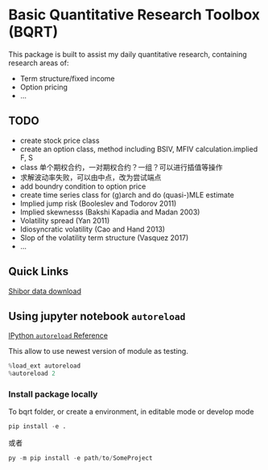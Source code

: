 # Basic Quantitative Research Toolbox (BQRT)

This package is built to assist my daily quantitative research, containing research areas of:

- Term structure/fixed income
- Option pricing
- ...

## TODO

- create stock price class
- create an option class, method including BSIV, MFIV calculation.implied F, S
- class 单个期权合约，一对期权合约？一组？可以进行插值等操作
- 求解波动率失败，可以由中点，改为尝试端点
- add boundry condition to option price
- create time series class for (g)arch and do (quasi-)MLE estimate
- Implied jump risk (Booleslev and Todorov 2011)
- Implied skewnesss (Bakshi Kapadia and Madan 2003)
- Volatility spread (Yan 2011)
- Idiosyncratic volatility (Cao and Hand 2013)
- Slop of the volatility term structure (Vasquez 2017)
- ...

## Quick Links

[Shibor data download](http://www.shibor.org/shibor/web/DataService.jsp)

## Using jupyter notebook `autoreload`

[IPython `autoreload` Reference](https://ipython.readthedocs.io/en/stable/config/extensions/autoreload.html)

This allow to use newest version of module as testing.

```python
%load_ext autoreload
%autoreload 2
```

### Install package locally

To bqrt folder, or create a environment, in editable mode or develop mode

```python
pip install -e .
```

或者

```python
py -m pip install -e path/to/SomeProject
```
